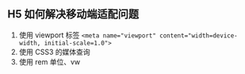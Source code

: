 
## H5 如何解决移动端适配问题
1. 使用 viewport 标签
`<meta name="viewport" content="width=device-width, initial-scale=1.0">`
2. 使用 CSS3 的媒体查询
3. 使用 rem 单位、vw